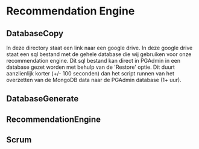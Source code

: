 # Recommendation Engine

## DatabaseCopy
In deze directory staat een link naar een google drive. In deze
google drive staat een sql bestand met de gehele database die wij
gebruiken voor onze recommendation engine. Dit sql bestand kan
direct in PGAdmin in een database gezet worden met behulp van
de 'Restore' optie. Dit duurt aanzlienlijk korter (+/- 100 seconden)
dan het script runnen van het overzetten van de MongoDB data
naar de PGAdmin database (1+ uur).


## DatabaseGenerate


## RecommendationEngine


## Scrum